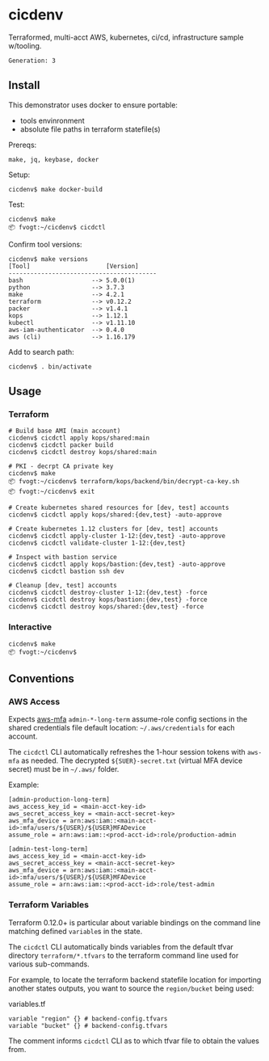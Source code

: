 # cicdenv
Terraformed, multi-acct AWS, kubernetes, ci/cd, infrastructure sample w/tooling.

```
Generation: 3
```

## Install
This demonstrator uses docker to ensure portable:
* tools envinronment
* absolute file paths in terraform statefile(s)

Prereqs:
```
make, jq, keybase, docker
```

Setup:
```
cicdenv$ make docker-build
```

Test:
```
cicdenv$ make
📦 fvogt:~/cicdenv$ cicdctl
```

Confirm tool versions:
```
cicdenv$ make versions
[Tool]                     [Version]
-----------------------------------------
bash                   --> 5.0.0(1)
python                 --> 3.7.3
make                   --> 4.2.1
terraform              --> v0.12.2
packer                 --> v1.4.1
kops                   --> 1.12.1
kubectl                --> v1.11.10
aws-iam-authenticator  --> 0.4.0
aws (cli)              --> 1.16.179
```

Add to search path:
```
cicdenv$ . bin/activate
```

## Usage
### Terraform
```
# Build base AMI (main account)
cicdenv$ cicdctl apply kops/shared:main
cicdenv$ cicdctl packer build
cicdenv$ cicdctl destroy kops/shared:main

# PKI - decrpt CA private key
cicdenv$ make
📦 fvogt:~/cicdenv$ terraform/kops/backend/bin/decrypt-ca-key.sh
📦 fvogt:~/cicdenv$ exit

# Create kubernetes shared resources for [dev, test] accounts
cicdenv$ cicdctl apply kops/shared:{dev,test} -auto-approve

# Create kubernetes 1.12 clusters for [dev, test] accounts
cicdenv$ cicdctl apply-cluster 1-12:{dev,test} -auto-approve
cicdenv$ cicdctl validate-cluster 1-12:{dev,test}

# Inspect with bastion service
cicdenv$ cicdctl apply kops/bastion:{dev,test} -auto-approve
cicdenv$ cicdctl bastion ssh dev

# Cleanup [dev, test] accounts
cicdenv$ cicdctl destroy-cluster 1-12:{dev,test} -force
cicdenv$ cicdctl destroy kops/bastion:{dev,test} -force
cicdenv$ cicdctl destroy kops/shared:{dev,test} -force
```

### Interactive
```
cicdenv$ make
📦 fvogt:~/cicdenv$
```

## Conventions
### AWS Access
Expects [aws-mfa]() `admin-*-long-term` assume-role config sections 
in the shared credentials file default location: `~/.aws/credentials` for each account.

The `cicdctl` CLI automatically refreshes the 1-hour session tokens with `aws-mfa` as needed.
The decrypted `${SUER}-secret.txt` (virtual MFA device secret) must be in `~/.aws/` folder.

Example:
```
[admin-production-long-term]
aws_access_key_id = <main-acct-key-id>
aws_secret_access_key = <main-acct-secret-key>
aws_mfa_device = arn:aws:iam::<main-acct-id>:mfa/users/${USER}/${USER}MFADevice
assume_role = arn:aws:iam::<prod-acct-id>:role/production-admin

[admin-test-long-term]
aws_access_key_id = <main-acct-key-id>
aws_secret_access_key = <main-acct-secret-key>
aws_mfa_device = arn:aws:iam::<main-acct-id>:mfa/users/${USER}/${USER}MFADevice
assume_role = arn:aws:iam::<prod-acct-id>:role/test-admin
```

### Terraform Variables
Terraform 0.12.0+ is particular about variable bindings on the command line
matching defined `variable`s in the state.

The `cicdctl` CLI automatically binds variables from the default tfvar directory `terraform/*.tfvars`
to the terraform command line used for various sub-commands.

For example, to locate the terraform backend statefile location for
importing another states outputs, you want to source the `region/bucket` being used:

variables.tf
```
variable "region" {} # backend-config.tfvars
variable "bucket" {} # backend-config.tfvars
```
The comment informs `cicdctl` CLI as to which tfvar file to obtain the values from.
